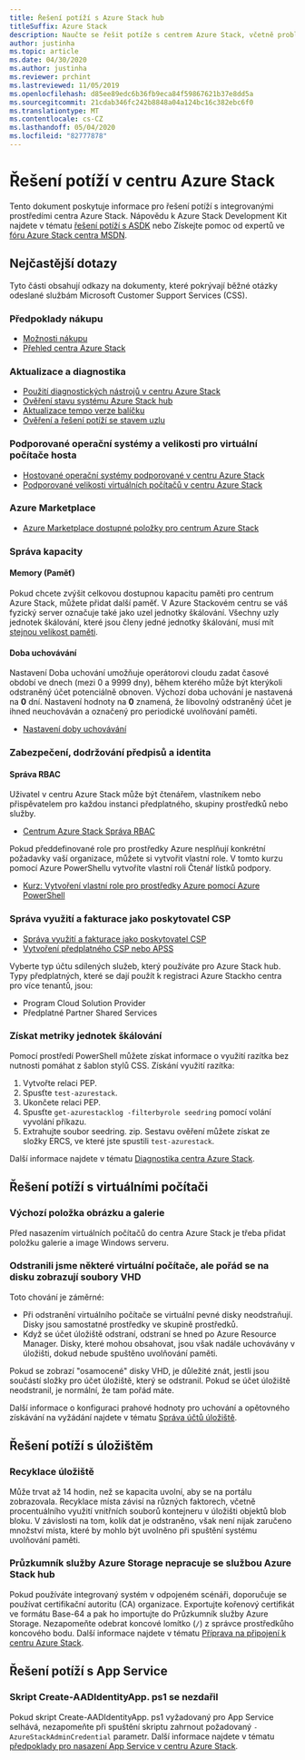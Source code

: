 ```yaml
---
title: Řešení potíží s Azure Stack hub
titleSuffix: Azure Stack
description: Naučte se řešit potíže s centrem Azure Stack, včetně problémů s virtuálními počítači, úložištěm a App Service.
author: justinha
ms.topic: article
ms.date: 04/30/2020
ms.author: justinha
ms.reviewer: prchint
ms.lastreviewed: 11/05/2019
ms.openlocfilehash: d85ee89edc6b36fb9eca84f59867621b37e8dd5a
ms.sourcegitcommit: 21cdab346fc242b8848a04a124bc16c382ebc6f0
ms.translationtype: MT
ms.contentlocale: cs-CZ
ms.lasthandoff: 05/04/2020
ms.locfileid: "82777878"
---
```

# <a name="troubleshoot-issues-in-azure-stack-hub"></a>Řešení potíží v centru Azure Stack

Tento dokument poskytuje informace pro řešení potíží s integrovanými prostředími centra Azure Stack. Nápovědu k Azure Stack Development Kit najdete v tématu [řešení potíží s ASDK](../asdk/asdk-troubleshooting.md) nebo Získejte pomoc od expertů ve [fóru Azure Stack centra MSDN](https://social.msdn.microsoft.com/Forums/azure/home?forum=azurestack).

## <a name="frequently-asked-questions"></a>Nejčastější dotazy

Tyto části obsahují odkazy na dokumenty, které pokrývají běžné otázky odeslané službám Microsoft Customer Support Services (CSS).

### <a name="purchase-considerations"></a>Předpoklady nákupu

* [Možnosti nákupu](https://azure.microsoft.com/overview/azure-stack/how-to-buy/)
* [Přehled centra Azure Stack](azure-stack-overview.md)

### <a name="updates-and-diagnostics"></a>Aktualizace a diagnostika

* [Použití diagnostických nástrojů v centru Azure Stack](azure-stack-diagnostics.md)
* [Ověření stavu systému Azure Stack hub](azure-stack-diagnostic-test.md)
* [Aktualizace tempo verze balíčku](azure-stack-servicing-policy.md#update-package-release-cadence)
* [Ověření a řešení potíží se stavem uzlu](azure-stack-node-actions.md)

### <a name="supported-operating-systems-and-sizes-for-guest-vms"></a>Podporované operační systémy a velikosti pro virtuální počítače hosta

* [Hostované operační systémy podporované v centru Azure Stack](azure-stack-supported-os.md)
* [Podporované velikosti virtuálních počítačů v centru Azure Stack](../user/azure-stack-vm-sizes.md)

### <a name="azure-marketplace"></a>Azure Marketplace

* [Azure Marketplace dostupné položky pro centrum Azure Stack](azure-stack-marketplace-azure-items.md)

### <a name="manage-capacity"></a>Správa kapacity

#### <a name="memory"></a>Memory (Paměť)

Pokud chcete zvýšit celkovou dostupnou kapacitu paměti pro centrum Azure Stack, můžete přidat další paměť. V Azure Stackovém centru se váš fyzický server označuje také jako uzel jednotky škálování. Všechny uzly jednotek škálování, které jsou členy jedné jednotky škálování, musí mít [stejnou velikost paměti](azure-stack-manage-storage-physical-memory-capacity.md).

#### <a name="retention-period"></a>Doba uchovávání

Nastavení Doba uchování umožňuje operátorovi cloudu zadat časové období ve dnech (mezi 0 a 9999 dny), během kterého může být kterýkoli odstraněný účet potenciálně obnoven. Výchozí doba uchování je nastavená na **0** dní. Nastavení hodnoty na **0** znamená, že libovolný odstraněný účet je ihned neuchováván a označený pro periodické uvolňování paměti.

* [Nastavení doby uchovávání](azure-stack-manage-storage-accounts.md#set-the-retention-period)

### <a name="security-compliance-and-identity"></a>Zabezpečení, dodržování předpisů a identita  

#### <a name="manage-rbac"></a>Správa RBAC

Uživatel v centru Azure Stack může být čtenářem, vlastníkem nebo přispěvatelem pro každou instanci předplatného, skupiny prostředků nebo služby.

* [Centrum Azure Stack Správa RBAC](azure-stack-manage-permissions.md)

Pokud předdefinované role pro prostředky Azure nesplňují konkrétní požadavky vaší organizace, můžete si vytvořit vlastní role. V tomto kurzu pomocí Azure PowerShellu vytvoříte vlastní roli Čtenář lístků podpory.

* [Kurz: Vytvoření vlastní role pro prostředky Azure pomocí Azure PowerShell](https://docs.microsoft.com/azure/role-based-access-control/tutorial-custom-role-powershell)

### <a name="manage-usage-and-billing-as-a-csp"></a>Správa využití a fakturace jako poskytovatel CSP

* [Správa využití a fakturace jako poskytovatel CSP](azure-stack-add-manage-billing-as-a-csp.md#create-a-csp-or-apss-subscription)
* [Vytvoření předplatného CSP nebo APSS](azure-stack-add-manage-billing-as-a-csp.md#create-a-csp-or-apss-subscription)

Vyberte typ účtu sdílených služeb, který používáte pro Azure Stack hub. Typy předplatných, které se dají použít k registraci Azure Stackho centra pro více tenantů, jsou:

* Program Cloud Solution Provider
* Předplatné Partner Shared Services

### <a name="get-scale-unit-metrics"></a>Získat metriky jednotek škálování

Pomocí prostředí PowerShell můžete získat informace o využití razítka bez nutnosti pomáhat z šablon stylů CSS. Získání využití razítka:

1. Vytvořte relaci PEP.
2. Spusťte `test-azurestack`.
3. Ukončete relaci PEP.
4. Spusťte `get-azurestacklog -filterbyrole seedring` pomocí volání vyvolání příkazu.
5. Extrahujte soubor seedring. zip. Sestavu ověření můžete získat ze složky ERCS, ve které jste spustili `test-azurestack`.

Další informace najdete v tématu [Diagnostika centra Azure Stack](azure-stack-get-azurestacklog.md).

## <a name="troubleshoot-virtual-machines-vms"></a>Řešení potíží s virtuálními počítači

### <a name="default-image-and-gallery-item"></a>Výchozí položka obrázku a galerie

Před nasazením virtuálních počítačů do centra Azure Stack je třeba přidat položku galerie a image Windows serveru.

### <a name="ive-deleted-some-vms-but-still-see-the-vhd-files-on-disk"></a>Odstranili jsme některé virtuální počítače, ale pořád se na disku zobrazují soubory VHD

Toto chování je záměrné:

* Při odstranění virtuálního počítače se virtuální pevné disky neodstraňují. Disky jsou samostatné prostředky ve skupině prostředků.
* Když se účet úložiště odstraní, odstraní se hned po Azure Resource Manager. Disky, které mohou obsahovat, jsou však nadále uchovávány v úložišti, dokud nebude spuštěno uvolňování paměti.

Pokud se zobrazí "osamocené" disky VHD, je důležité znát, jestli jsou součástí složky pro účet úložiště, který se odstranil. Pokud se účet úložiště neodstranil, je normální, že tam pořád máte.

Další informace o konfiguraci prahové hodnoty pro uchování a opětovného získávání na vyžádání najdete v tématu [Správa účtů úložiště](azure-stack-manage-storage-accounts.md).

## <a name="troubleshoot-storage"></a>Řešení potíží s úložištěm

### <a name="storage-reclamation"></a>Recyklace úložiště

Může trvat až 14 hodin, než se kapacita uvolní, aby se na portálu zobrazovala. Recyklace místa závisí na různých faktorech, včetně procentuálního využití vnitřních souborů kontejneru v úložišti objektů blob bloku. V závislosti na tom, kolik dat je odstraněno, však není nijak zaručeno množství místa, které by mohlo být uvolněno při spuštění systému uvolňování paměti.

### <a name="azure-storage-explorer-not-working-with-azure-stack-hub"></a>Průzkumník služby Azure Storage nepracuje se službou Azure Stack hub

Pokud používáte integrovaný systém v odpojeném scénáři, doporučuje se používat certifikační autoritu (CA) organizace. Exportujte kořenový certifikát ve formátu Base-64 a pak ho importujte do Průzkumník služby Azure Storage. Nezapomeňte odebrat koncové lomítko (`/`) z správce prostředkůho koncového bodu. Další informace najdete v tématu [Příprava na připojení k centru Azure Stack](/azure-stack/user/azure-stack-storage-connect-se).

## <a name="troubleshooting-app-service"></a>Řešení potíží s App Service

### <a name="create-aadidentityappps1-script-fails"></a>Skript Create-AADIdentityApp. ps1 se nezdařil

Pokud skript Create-AADIdentityApp. ps1 vyžadovaný pro App Service selhává, nezapomeňte při spuštění skriptu zahrnout požadovaný `-AzureStackAdminCredential` parametr. Další informace najdete v tématu [předpoklady pro nasazení App Service v centru Azure Stack](azure-stack-app-service-before-you-get-started.md#create-an-azure-active-directory-app).
